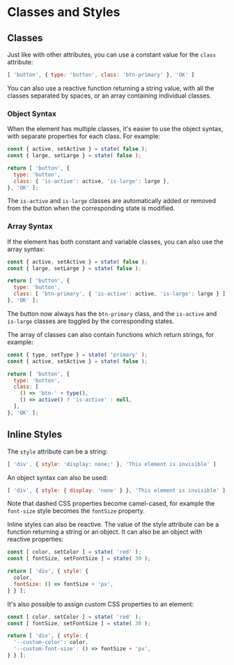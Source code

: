 # Classes and Styles

## Classes

Just like with other attributes, you can use a constant value for the `class` attribute:

```js
[ 'button', { type: 'button', class: 'btn-primary' }, 'OK' ]
```

You can also use a reactive function returning a string value, with all the classes separated by spaces, or an array containing individual classes.

### Object Syntax

When the element has multiple classes, it's easier to use the object syntax, with separate properties for each class. For example:

```js
const { active, setActive } = state( false );
const { large, setLarge } = state( false );

return [ 'button', {
  type: 'button',
  class: { 'is-active': active, 'is-large': large },
}, 'OK' ];
```

The `is-active` and `is-large` classes are automatically added or removed from the button when the corresponding state is modified.

### Array Syntax

If the element has both constant and variable classes, you can also use the array syntax:

```js
const { active, setActive } = state( false );
const { large, setLarge } = state( false );

return [ 'button', {
  type: 'button',
  class: [ 'btn-primary', { 'is-active': active, 'is-large': large } ],
}, 'OK' ];
```

The button now always has the `btn-primary` class, and the `is-active` and `is-large` classes are toggled by the corresponding states.

The array of classes can also contain functions which return strings, for example:

```js
const { type, setType } = state( 'primary' );
const { active, setActive } = state( false );

return [ 'button', {
  type: 'button',
  class: [
    () => 'btn-' + type(),
    () => active() ? 'is-active' : null,
  ],
}, 'OK' ];
```


## Inline Styles

The `style` attribute can be a string:

```js
[ 'div', { style: 'display: none;' }, 'This element is invisible' ]
```

An object syntax can also be used:

```js
[ 'div', { style: { display: 'none' } }, 'This element is invisible' ]
```

Note that dashed CSS properties become camel-cased, for example the `font-size` style becomes the `fontSize` property.

Inline styles can also be reactive. The value of the style attribute can be a function returning a string or an object. It can also be an object with reactive properties:

```js
const [ color, setColor ] = state( 'red' );
const [ fontSize, setFontSize ] = state( 30 );

return [ 'div', { style: {
  color,
  fontSize: () => fontSize + 'px',
} } ];
```

It's also possible to assign custom CSS properties to an element:

```js
const [ color, setColor ] = state( 'red' );
const [ fontSize, setFontSize ] = state( 30 );

return [ 'div', { style: {
  '--custom-color': color,
  '--custom-font-size': () => fontSize + 'px',
} } ];
```
